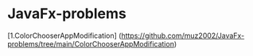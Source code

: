 # JavaFx-problems
[1.ColorChooserAppModification] (https://github.com/muz2002/JavaFx-problems/tree/main/ColorChooserAppModification)
